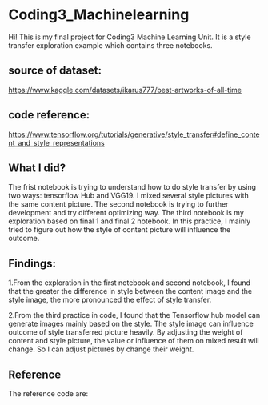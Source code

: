 # Coding3_Machinelearning

Hi! This is my final project for Coding3 Machine Learning Unit. It is a style transfer exploration example which contains three notebooks. 

## source of dataset:
https://www.kaggle.com/datasets/ikarus777/best-artworks-of-all-time
## code reference:
https://www.tensorflow.org/tutorials/generative/style_transfer#define_content_and_style_representations



## What I did?
The frist notebook is trying to understand how to do style transfer by using two ways: tensorflow Hub and VGG19. I mixed several style pictures with the same content picture.
The second notebook is trying to further development and try different optimizing way. The third notebook is my exploration based on final 1 and final 2 notebook. In this practice, I mainly tried to figure out how the style of content picture will influence the outcome.

## Findings:
1.From the exploration in the first notebook and second notebook, I found that the greater the difference in style between the content image and the style image, the more pronounced the effect of style transfer.

2.From the third practice in code, I found that the Tensorflow hub model can generate images mainly based on the style. The style image can influence outcome of style transferred picture heavily. By adjusting the weight of content and style picture, the value or influence of them on mixed result will change. So I can adjust pictures by change their weight.

## Reference
The reference code are:
